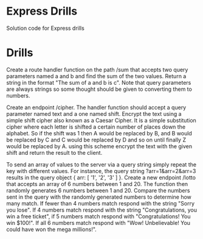 # Express Drills
Solution code for Express drills

# Drills
Create a route handler function on the path /sum that accepts two query parameters named a and b and find the sum of the two values. Return a string in the format "The sum of a and b is c". Note that query parameters are always strings so some thought should be given to converting them to numbers.

Create an endpoint /cipher. The handler function should accept a query parameter named text and a one named shift. Encrypt the text using a simple shift cipher also known as a Caesar Cipher. It is a simple substitution cipher where each letter is shifted a certain number of places down the alphabet. So if the shift was 1 then A would be replaced by B, and B would be replaced by C and C would be replaced by D and so on until finally Z would be replaced by A. using this scheme encrypt the text with the given shift and return the result to the client.

To send an array of values to the server via a query string simply repeat the key with different values. For instance, the query string ?arr=1&arr=2&arr=3 results in the query object { arr: [ '1', '2', '3' ] }. Create a new endpoint /lotto that accepts an array of 6 numbers between 1 and 20. The function then randomly generates 6 numbers between 1 and 20. Compare the numbers sent in the query with the randomly generated numbers to determine how many match. If fewer than 4 numbers match respond with the string "Sorry you lose". If 4 numbers match respond with the string "Congratulations, you win a free ticket", if 5 numbers match respond with "Congratulations! You win $100!". If all 6 numbers match respond with "Wow! Unbelievable! You could have won the mega millions!".